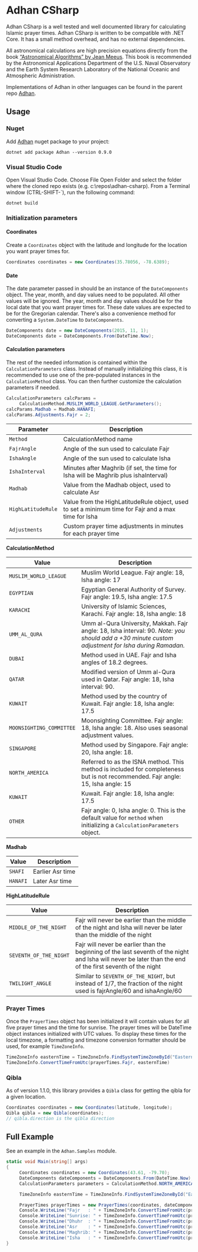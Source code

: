 # Adhan CSharp

Adhan CSharp is a well tested and well documented library for calculating Islamic prayer times. Adhan CSharp is written to be compatible with .NET Core. It has a small method overhead, and has no external dependencies.

All astronomical calculations are high precision equations directly from the book [“Astronomical Algorithms” by Jean Meeus](http://www.willbell.com/math/mc1.htm). This book is recommended by the Astronomical Applications Department of the U.S. Naval Observatory and the Earth System Research Laboratory of the National Oceanic and Atmospheric Administration.

Implementations of Adhan in other languages can be found in the parent repo [Adhan](https://github.com/batoulapps/Adhan).

## Usage

### Nuget

Add [Adhan](https://www.nuget.org/packages/Adhan) nuget package to your project:

```
dotnet add package Adhan --version 0.9.0
```

### Visual Studio Code

Open Visual Studio Code.  Choose File Open Folder and select the folder where the cloned repo exists (e.g. c:\repos\adhan-csharp).
From a Terminal window (CTRL-SHIFT-`), run the following command:

```
dotnet build 
```

### Initialization parameters

#### Coordinates

Create a `Coordinates` object with the latitude and longitude for the location you want prayer times for.

```java
Coordinates coordinates = new Coordinates(35.78056, -78.6389);
```

#### Date

The date parameter passed in should be an instance of the `DateComponents` object. The year, month, and day values need to be populated. All other values will be ignored. The year, month and day values should be for the local date that you want prayer times for. These date values are expected to be for the Gregorian calendar. There's also a convenience method for converting a `System.DateTime` to `DateComponents`.

```csharp
DateComponents date = new DateComponents(2015, 11, 1);
DateComponents date = DateComponents.From(DateTime.Now);
```

#### Calculation parameters

The rest of the needed information is contained within the `CalculationParameters` class. Instead of manually initializing this class, it is recommended to use one of the pre-populated instances in the `CalculationMethod` class. You can then further customize the calculation parameters if needed.

```csharp
CalculationParameters calcParams =
     CalculationMethod.MUSLIM_WORLD_LEAGUE.GetParameters();
calcParams.Madhab = Madhab.HANAFI;
calcParams.Adjustments.Fajr = 2;
```

| Parameter | Description |
| --------- | ----------- |
| `Method`    | CalculationMethod name |
| `FajrAngle` | Angle of the sun used to calculate Fajr |
| `IshaAngle` | Angle of the sun used to calculate Isha |
| `IshaInterval` | Minutes after Maghrib (if set, the time for Isha will be Maghrib plus ishaInterval) |
| `Madhab` | Value from the Madhab object, used to calculate Asr |
| `HighLatitudeRule` | Value from the HighLatitudeRule object, used to set a minimum time for Fajr and a max time for Isha |
| `Adjustments` | Custom prayer time adjustments in minutes for each prayer time |

**CalculationMethod**

| Value | Description |
| ----- | ----------- |
| `MUSLIM_WORLD_LEAGUE` | Muslim World League. Fajr angle: 18, Isha angle: 17 |
| `EGYPTIAN` | Egyptian General Authority of Survey. Fajr angle: 19.5, Isha angle: 17.5 |
| `KARACHI` | University of Islamic Sciences, Karachi. Fajr angle: 18, Isha angle: 18 |
| `UMM_AL_QURA` | Umm al-Qura University, Makkah. Fajr angle: 18, Isha interval: 90. *Note: you should add a +30 minute custom adjustment for Isha during Ramadan.* |
| `DUBAI` | Method used in UAE. Fajr and Isha angles of 18.2 degrees. |
| `QATAR` | Modified version of Umm al-Qura used in Qatar. Fajr angle: 18, Isha interval: 90. |
| `KUWAIT` | Method used by the country of Kuwait. Fajr angle: 18, Isha angle: 17.5 |
| `MOONSIGHTING_COMMITTEE` | Moonsighting Committee. Fajr angle: 18, Isha angle: 18. Also uses seasonal adjustment values. |
| `SINGAPORE` | Method used by Singapore. Fajr angle: 20, Isha angle: 18. |
| `NORTH_AMERICA` | Referred to as the ISNA method. This method is included for completeness but is not recommended. Fajr angle: 15, Isha angle: 15 |
| `KUWAIT` | Kuwait. Fajr angle: 18, Isha angle: 17.5 |
| `OTHER` | Fajr angle: 0, Isha angle: 0. This is the default value for `method` when initializing a `CalculationParameters` object. |

**Madhab**

| Value | Description |
| ----- | ----------- |
| `SHAFI` | Earlier Asr time |
| `HANAFI` | Later Asr time |

**HighLatitudeRule**

| Value | Description |
| ----- | ----------- |
| `MIDDLE_OF_THE_NIGHT` | Fajr will never be earlier than the middle of the night and Isha will never be later than the middle of the night |
| `SEVENTH_OF_THE_NIGHT` | Fajr will never be earlier than the beginning of the last seventh of the night and Isha will never be later than the end of the first seventh of the night |
| `TWILIGHT_ANGLE` | Similar to `SEVENTH_OF_THE_NIGHT`, but instead of 1/7, the fraction of the night used is fajrAngle/60 and ishaAngle/60 |


### Prayer Times

Once the `PrayerTimes` object has been initialized it will contain values for all five prayer times and the time for sunrise. The prayer times will be  DateTime object instances initialized with UTC values. To display these times for the local timezone, a formatting and timezone conversion formatter should be used, for example `TimeZoneInfo`.

```csharp
TimeZoneInfo easternTime = TimeZoneInfo.FindSystemTimeZoneById("Eastern Standard Time");
TimeZoneInfo.ConvertTimeFromUtc(prayerTimes.Fajr, easternTime)
```

### Qibla

As of version 1.1.0, this library provides a `Qibla` class for getting the qibla for a given location.

```java
Coordinates coordinates = new Coordinates(latitude, longitude);
Qibla qibla = new Qibla(coordinates);
// qibla.direction is the qibla direction
```

## Full Example

See an example in the `Adhan.Samples` module.

```csharp
static void Main(string[] args)
{
     Coordinates coordinates = new Coordinates(43.61, -79.70);
     DateComponents dateComponents = DateComponents.From(DateTime.Now);
     CalculationParameters parameters = CalculationMethod.NORTH_AMERICA.GetParameters();

     TimeZoneInfo easternTime = TimeZoneInfo.FindSystemTimeZoneById("Eastern Standard Time");

     PrayerTimes prayerTimes = new PrayerTimes(coordinates, dateComponents, parameters);
     Console.WriteLine("Fajr   : " + TimeZoneInfo.ConvertTimeFromUtc(prayerTimes.Fajr, easternTime));
     Console.WriteLine("Sunrise: " + TimeZoneInfo.ConvertTimeFromUtc(prayerTimes.Sunrise, easternTime));
     Console.WriteLine("Dhuhr  : " + TimeZoneInfo.ConvertTimeFromUtc(prayerTimes.Dhuhr, easternTime));
     Console.WriteLine("Asr    : " + TimeZoneInfo.ConvertTimeFromUtc(prayerTimes.Asr, easternTime));
     Console.WriteLine("Maghrib: " + TimeZoneInfo.ConvertTimeFromUtc(prayerTimes.Maghrib, easternTime));
     Console.WriteLine("Isha   : " + TimeZoneInfo.ConvertTimeFromUtc(prayerTimes.Isha, easternTime));
}
```

[badge-travis]: https://travis-ci.org/davidpet86/Adhan-csharp.svg?branch=master
[travis]: https://travis-ci.org/davidpet86/Adhan-csharp
